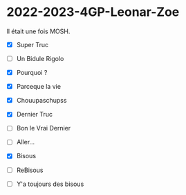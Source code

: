 # 2022-2023-4GP-Leonar-Zoe
Il était une fois MOSH. 

- [x] Super Truc
- [ ] Un Bidule Rigolo
- [x] Pourquoi ? 
- [x] Parceque la vie 
- [x] Chouupaschupss
- [x] Dernier Truc
- [ ] Bon le Vrai Dernier
- [ ] Aller...
- [x] Bisous
- [ ] ReBisous
- [ ] Y'a toujours des bisous


